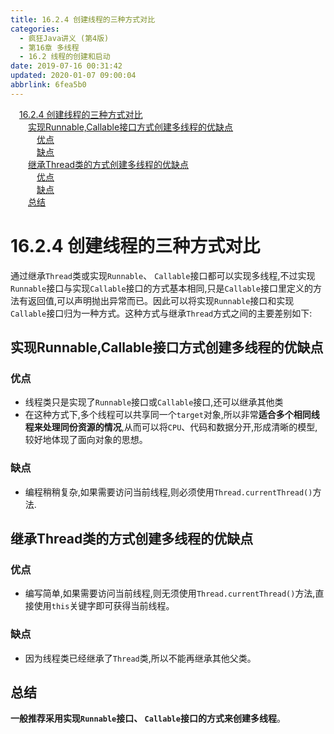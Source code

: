```yaml
---
title: 16.2.4 创建线程的三种方式对比
categories: 
  - 疯狂Java讲义 (第4版)
  - 第16章 多线程
  - 16.2 线程的创建和启动
date: 2019-07-16 00:31:42
updated: 2020-01-07 09:00:04
abbrlink: 6fea5b0
---
```

<div id='my_toc'><a href="/JavaReadingNotes/6fea5b0/#16-2-4-创建线程的三种方式对比" class="header_1">16.2.4 创建线程的三种方式对比</a>&nbsp;<br><a href="/JavaReadingNotes/6fea5b0/#实现Runnable-Callable接口方式创建多线程的优缺点" class="header_2">实现Runnable,Callable接口方式创建多线程的优缺点</a>&nbsp;<br><a href="/JavaReadingNotes/6fea5b0/#优点" class="header_3">优点</a>&nbsp;<br><a href="/JavaReadingNotes/6fea5b0/#缺点" class="header_3">缺点</a>&nbsp;<br><a href="/JavaReadingNotes/6fea5b0/#继承Thread类的方式创建多线程的优缺点" class="header_2">继承Thread类的方式创建多线程的优缺点</a>&nbsp;<br><a href="/JavaReadingNotes/6fea5b0/#优点" class="header_3">优点</a>&nbsp;<br><a href="/JavaReadingNotes/6fea5b0/#缺点" class="header_3">缺点</a>&nbsp;<br><a href="/JavaReadingNotes/6fea5b0/#总结" class="header_2">总结</a>&nbsp;<br></div>
<style>.header_1{margin-left: 1em;}.header_2{margin-left: 2em;}.header_3{margin-left: 3em;}.header_4{margin-left: 4em;}.header_5{margin-left: 5em;}.header_6{margin-left: 6em;}</style>
<!--more-->
<script>if (navigator.platform.search('arm')==-1){document.getElementById('my_toc').style.display = 'none';}var e,p = document.getElementsByTagName('p');while (p.length>0) {e = p[0];e.parentElement.removeChild(e);}</script>

<!--end-->
<!--SSTStart-->
# 16.2.4 创建线程的三种方式对比 #
通过继承`Thread`类或实现`Runnable`、 `Callable`接口都可以实现多线程,不过实现`Runnable`接口与实现`Callable`接口的方式基本相同,只是`Callable`接口里定义的方法有返回值,可以声明抛出异常而已。因此可以将实现`Runnable`接口和实现`Callable`接口归为一种方式。这种方式与继承`Thread`方式之间的主要差别如下:
## 实现Runnable,Callable接口方式创建多线程的优缺点 ##
### 优点 ###
- 线程类只是实现了`Runnable`接口或`Callable`接口,还可以继承其他类
- 在这种方式下,多个线程可以共享同一个`target`对象,所以非常**适合多个相同线程来处理同份资源的情况**,从而可以将`CPU`、代码和数据分开,形成清晰的模型,较好地体现了面向对象的思想。

### 缺点 ###
-  编程稍稍复杂,如果需要访问当前线程,则必须使用`Thread.currentThread()`方法.

## 继承Thread类的方式创建多线程的优缺点 ##
### 优点 ###
- 编写简单,如果需要访问当前线程,则无须使用`Thread.currentThread()`方法,直接使用`this`关键字即可获得当前线程。

### 缺点 ###
- 因为线程类已经继承了`Thread`类,所以不能再继承其他父类。

## 总结 ##
**一般推荐采用实现`Runnable`接口、 `Callable`接口的方式来创建多线程**。
<!--SSTStop-->

